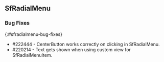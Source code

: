 ## SfRadialMenu

### Bug Fixes
{:#sfradialmenu-bug-fixes}

* \#222444 - CenterButton works correctly on clicking in SfRadialMenu.
* \#220214 - Text gets shown when using custom view for SfRadialMenuItem. 

